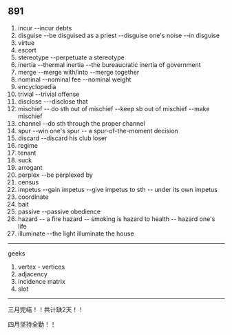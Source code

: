 ## 891

1. incur --incur debts
2. disguise --be disguised as a priest --disguise one's noise --in disguise
3. virtue
4. escort
5. stereotype --perpetuate a stereotype
6. inertia --thermal inertia --the bureaucratic inertia of government
7. merge --merge with/into --merge together
8. nominal --nominal fee --nominal weight
9. encyclopedia
10. trivial --trivial offense
11. disclose ---disclose that
12. mischief -- do sth out of mischief --keep sb out of mischief --make mischief
13. channel --do sth through the proper channel
14. spur --win one's spur -- a spur-of-the-moment decision
15. discard --discard his club loser
16. regime
17. tenant
18. suck
19. arrogant
20. perplex  --be perplexed by
21. census
22. impetus --gain impetus --give impetus to sth -- under its own impetus
23. coordinate
24. bait
25. passive --passive obedience
26. hazard -- a fire hazard -- smoking is hazard to health  -- hazard one's life
27. illuminate --the light illuminate the house

***

geeks

1. vertex - vertices 
2. adjacency
3. incidence matrix
4. slot

***

三月完结！！共计缺2天！！

四月坚持全勤！！

